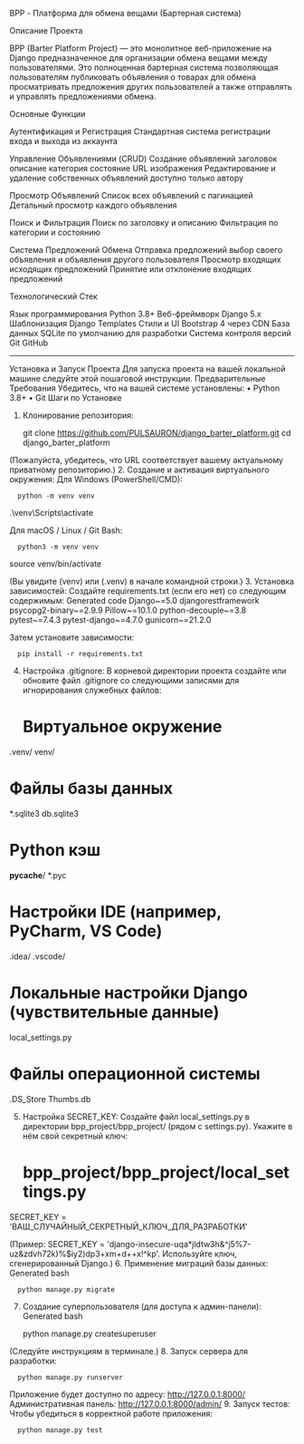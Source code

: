 BPP - Платформа для обмена вещами (Бартерная система)

Описание Проекта

BPP (Barter Platform Project) — это монолитное веб-приложение на Django предназначенное для организации обмена вещами между пользователями. Это полноценная бартерная система позволяющая пользователям публиковать объявления о товарах для обмена просматривать предложения других пользователей а также отправлять и управлять предложениями обмена.

Основные Функции

Аутентификация и Регистрация
Стандартная система регистрации входа и выхода из аккаунта

Управление Объявлениями (CRUD)
Создание объявлений заголовок описание категория состояние URL изображения
Редактирование и удаление собственных объявлений доступно только автору

Просмотр Объявлений
Список всех объявлений с пагинацией
Детальный просмотр каждого объявления

Поиск и Фильтрация
Поиск по заголовку и описанию
Фильтрация по категории и состоянию

Система Предложений Обмена
Отправка предложений выбор своего объявления и объявления другого пользователя
Просмотр входящих исходящих предложений
Принятие или отклонение входящих предложений

Технологический Стек

Язык программирования Python 3.8+
Веб-фреймворк Django 5.x
Шаблонизация Django Templates
Стили и UI Bootstrap 4 через CDN
База данных SQLite по умолчанию для разработки
Система контроля версий Git GitHub
________________________________________

Установка и Запуск Проекта
Для запуска проекта на вашей локальной машине следуйте этой пошаговой инструкции.
Предварительные Требования
Убедитесь, что на вашей системе установлены:
•	Python 3.8+
•	Git
Шаги по Установке

1.	Клонирование репозитория:

  	 git clone https://github.com/PULSAURON/django_barter_platform.git
cd django_barter_platform
    
(Пожалуйста, убедитесь, что URL соответствует вашему актуальному приватному репозиторию.)
2.	Создание и активация виртуального окружения:
Для Windows (PowerShell/CMD):
     
      python -m venv venv
.\venv\Scripts\activate
    

Для macOS / Linux / Git Bash:


      python3 -m venv venv
source venv/bin/activate
    

(Вы увидите (venv) или (.venv) в начале командной строки.)
3.	Установка зависимостей:
Создайте requirements.txt (если его нет) со следующим содержимым:
Generated code
      Django~=5.0
djangorestframework
psycopg2-binary~=2.9.9
Pillow~=10.1.0
python-decouple~=3.8
pytest~=7.4.3
pytest-django~=4.7.0
gunicorn~=21.2.0
    

Затем установите зависимости:
   
      pip install -r requirements.txt
    

4.	Настройка .gitignore:
В корневой директории проекта создайте или обновите файл .gitignore со следующими записями для игнорирования служебных файлов:
      # Виртуальное окружение
.venv/
venv/

# Файлы базы данных
*.sqlite3
db.sqlite3

# Python кэш
__pycache__/
*.pyc

# Настройки IDE (например, PyCharm, VS Code)
.idea/
.vscode/

# Локальные настройки Django (чувствительные данные)
local_settings.py

# Файлы операционной системы
.DS_Store
Thumbs.db
    

5.	Настройка SECRET_KEY:
Создайте файл local_settings.py в директории bpp_project/bpp_project/ (рядом с settings.py). Укажите в нём свой секретный ключ:
      # bpp_project/bpp_project/local_settings.py
SECRET_KEY = 'ВАШ_СЛУЧАЙНЫЙ_СЕКРЕТНЫЙ_КЛЮЧ_ДЛЯ_РАЗРАБОТКИ'
    

(Пример: SECRET_KEY = 'django-insecure-uqa*jldtw3h&^j5%7-uz&zdvh72k)%$iy2)dp3+xm+d++x!^kp'. Используйте ключ, сгенерированный Django.)
6.	Применение миграций базы данных:
Generated bash
    
      python manage.py migrate
    

7.	Создание суперпользователя (для доступа к админ-панели):
Generated bash

  	 python manage.py createsuperuser
    

(Следуйте инструкциям в терминале.)
8.	Запуск сервера для разработки:

      python manage.py runserver
    

Приложение будет доступно по адресу: http://127.0.0.1:8000/
Административная панель: http://127.0.0.1:8000/admin/
9.	Запуск тестов:
Чтобы убедиться в корректной работе приложения:
   
      python manage.py test
    
